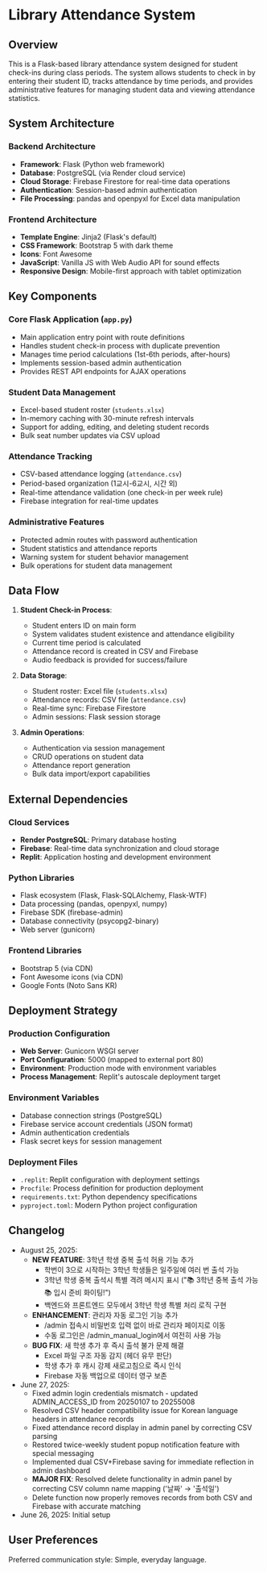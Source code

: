 # Library Attendance System

## Overview

This is a Flask-based library attendance system designed for student check-ins during class periods. The system allows students to check in by entering their student ID, tracks attendance by time periods, and provides administrative features for managing student data and viewing attendance statistics.

## System Architecture

### Backend Architecture
- **Framework**: Flask (Python web framework)
- **Database**: PostgreSQL (via Render cloud service)
- **Cloud Storage**: Firebase Firestore for real-time data operations
- **Authentication**: Session-based admin authentication
- **File Processing**: pandas and openpyxl for Excel data manipulation

### Frontend Architecture
- **Template Engine**: Jinja2 (Flask's default)
- **CSS Framework**: Bootstrap 5 with dark theme
- **Icons**: Font Awesome
- **JavaScript**: Vanilla JS with Web Audio API for sound effects
- **Responsive Design**: Mobile-first approach with tablet optimization

## Key Components

### Core Flask Application (`app.py`)
- Main application entry point with route definitions
- Handles student check-in process with duplicate prevention
- Manages time period calculations (1st-6th periods, after-hours)
- Implements session-based admin authentication
- Provides REST API endpoints for AJAX operations

### Student Data Management
- Excel-based student roster (`students.xlsx`)
- In-memory caching with 30-minute refresh intervals
- Support for adding, editing, and deleting student records
- Bulk seat number updates via CSV upload

### Attendance Tracking
- CSV-based attendance logging (`attendance.csv`)
- Period-based organization (1교시-6교시, 시간 외)
- Real-time attendance validation (one check-in per week rule)
- Firebase integration for real-time updates

### Administrative Features
- Protected admin routes with password authentication
- Student statistics and attendance reports
- Warning system for student behavior management
- Bulk operations for student data management

## Data Flow

1. **Student Check-in Process**:
   - Student enters ID on main form
   - System validates student existence and attendance eligibility
   - Current time period is calculated
   - Attendance record is created in CSV and Firebase
   - Audio feedback is provided for success/failure

2. **Data Storage**:
   - Student roster: Excel file (`students.xlsx`)
   - Attendance records: CSV file (`attendance.csv`)
   - Real-time sync: Firebase Firestore
   - Admin sessions: Flask session storage

3. **Admin Operations**:
   - Authentication via session management
   - CRUD operations on student data
   - Attendance report generation
   - Bulk data import/export capabilities

## External Dependencies

### Cloud Services
- **Render PostgreSQL**: Primary database hosting
- **Firebase**: Real-time data synchronization and cloud storage
- **Replit**: Application hosting and development environment

### Python Libraries
- Flask ecosystem (Flask, Flask-SQLAlchemy, Flask-WTF)
- Data processing (pandas, openpyxl, numpy)
- Firebase SDK (firebase-admin)
- Database connectivity (psycopg2-binary)
- Web server (gunicorn)

### Frontend Libraries
- Bootstrap 5 (via CDN)
- Font Awesome icons (via CDN)
- Google Fonts (Noto Sans KR)

## Deployment Strategy

### Production Configuration
- **Web Server**: Gunicorn WSGI server
- **Port Configuration**: 5000 (mapped to external port 80)
- **Environment**: Production mode with environment variables
- **Process Management**: Replit's autoscale deployment target

### Environment Variables
- Database connection strings (PostgreSQL)
- Firebase service account credentials (JSON format)
- Admin authentication credentials
- Flask secret keys for session management

### Deployment Files
- `.replit`: Replit configuration with deployment settings
- `Procfile`: Process definition for production deployment
- `requirements.txt`: Python dependency specifications
- `pyproject.toml`: Modern Python project configuration

## Changelog

- August 25, 2025:
  - **NEW FEATURE**: 3학년 학생 중복 출석 허용 기능 추가
    - 학번이 3으로 시작하는 3학년 학생들은 일주일에 여러 번 출석 가능
    - 3학년 학생 중복 출석시 특별 격려 메시지 표시 ("📚 3학년 중복 출석 가능 📚 입시 준비 화이팅!")
    - 백엔드와 프론트엔드 모두에서 3학년 학생 특별 처리 로직 구현
  - **ENHANCEMENT**: 관리자 자동 로그인 기능 추가
    - /admin 접속시 비밀번호 입력 없이 바로 관리자 페이지로 이동
    - 수동 로그인은 /admin_manual_login에서 여전히 사용 가능
  - **BUG FIX**: 새 학생 추가 후 즉시 출석 불가 문제 해결
    - Excel 파일 구조 자동 감지 (헤더 유무 판단)
    - 학생 추가 후 캐시 강제 새로고침으로 즉시 인식
    - Firebase 자동 백업으로 데이터 영구 보존
- June 27, 2025: 
  - Fixed admin login credentials mismatch - updated ADMIN_ACCESS_ID from 20250107 to 20255008
  - Resolved CSV header compatibility issue for Korean language headers in attendance records
  - Fixed attendance record display in admin panel by correcting CSV parsing
  - Restored twice-weekly student popup notification feature with special messaging
  - Implemented dual CSV+Firebase saving for immediate reflection in admin dashboard
  - **MAJOR FIX**: Resolved delete functionality in admin panel by correcting CSV column name mapping ('날짜' → '출석일')
  - Delete function now properly removes records from both CSV and Firebase with accurate matching
- June 26, 2025: Initial setup

## User Preferences

Preferred communication style: Simple, everyday language.